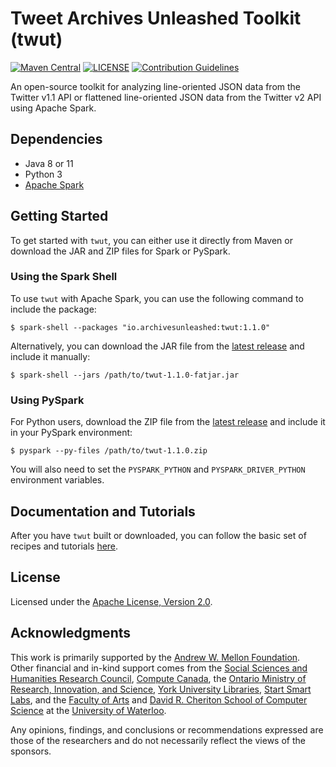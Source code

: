 # Tweet Archives Unleashed Toolkit (twut)

[![Maven Central](https://maven-badges.herokuapp.com/maven-central/io.archivesunleashed/twut/badge.svg)](https://maven-badges.herokuapp.com/maven-central/io.archivesunleashed/twut)
[![LICENSE](https://img.shields.io/badge/license-Apache-blue.svg?style=flat)](https://www.apache.org/licenses/LICENSE-2.0)
[![Contribution Guidelines](http://img.shields.io/badge/CONTRIBUTING-Guidelines-blue.svg)](./CONTRIBUTING.md)

An open-source toolkit for analyzing line-oriented JSON data from the Twitter v1.1 API or flattened line-oriented JSON data from the Twitter v2 API using Apache Spark.

## Dependencies

- Java 8 or 11
- Python 3
- [Apache Spark](https://spark.apache.org/downloads.html)

## Getting Started

To get started with `twut`, you can either use it directly from Maven or download the JAR and ZIP files for Spark or PySpark.

### Using the Spark Shell

To use `twut` with Apache Spark, you can use the following command to include the package:

```
$ spark-shell --packages "io.archivesunleashed:twut:1.1.0"
```

Alternatively, you can download the JAR file from the [latest release](https://github.com/archivesunleashed/twut/releases) and include it manually:

```
$ spark-shell --jars /path/to/twut-1.1.0-fatjar.jar
```

### Using PySpark

For Python users, download the ZIP file from the [latest release](https://github.com/archivesunleashed/twut/releases) and include it in your PySpark environment:

```
$ pyspark --py-files /path/to/twut-1.1.0.zip
```

You will also need to set the `PYSPARK_PYTHON` and `PYSPARK_DRIVER_PYTHON` environment variables.

## Documentation and Tutorials

After you have `twut` built or downloaded, you can follow the basic set of recipes and tutorials [here](https://github.com/archivesunleashed/twut/tree/main/docs/usage.md).

## License

Licensed under the [Apache License, Version 2.0](http://www.apache.org/licenses/LICENSE-2.0).

## Acknowledgments

This work is primarily supported by the [Andrew W. Mellon Foundation](https://mellon.org/). Other financial and in-kind support comes from the [Social Sciences and Humanities Research Council](http://www.sshrc-crsh.gc.ca/), [Compute Canada](https://www.computecanada.ca/), the [Ontario Ministry of Research, Innovation, and Science](https://www.ontario.ca/page/ministry-research-innovation-and-science), [York University Libraries](https://www.library.yorku.ca/web/), [Start Smart Labs](http://www.startsmartlabs.com/), and the [Faculty of Arts](https://uwaterloo.ca/arts/) and [David R. Cheriton School of Computer Science](https://cs.uwaterloo.ca/) at the [University of Waterloo](https://uwaterloo.ca/).

Any opinions, findings, and conclusions or recommendations expressed are those of the researchers and do not necessarily reflect the views of the sponsors.
